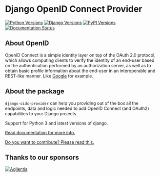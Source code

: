# Django OpenID Connect Provider

[![Python Versions](https://img.shields.io/pypi/pyversions/django-oidc-provider.svg)](https://pypi.python.org/pypi/django-oidc-provider)
[![Django Versions](https://img.shields.io/badge/Django-3.2%20%7C%204.2-green)](https://pypi.python.org/pypi/django-oidc-provider)
[![PyPI Versions](https://img.shields.io/pypi/v/django-oidc-provider.svg)](https://pypi.python.org/pypi/django-oidc-provider)
[![Documentation Status](https://readthedocs.org/projects/django-oidc-provider/badge/?version=master)](http://django-oidc-provider.readthedocs.io/)

## About OpenID

OpenID Connect is a simple identity layer on top of the OAuth 2.0 protocol, which allows computing clients to verify the identity of an end-user based on the authentication performed by an authorization server, as well as to obtain basic profile information about the end-user in an interoperable and REST-like manner. Like [Google](https://developers.google.com/identity/protocols/OpenIDConnect) for example.

## About the package

`django-oidc-provider` can help you providing out of the box all the endpoints, data and logic needed to add OpenID Connect (and OAuth2) capabilities to your Django projects.

Support for Python 3 and latest versions of django.

[Read documentation for more info.](http://django-oidc-provider.readthedocs.org/)

[Do you want to contribute? Please read this.](http://django-oidc-provider.readthedocs.io/en/master/sections/contribute.html)

## Thanks to our sponsors

[![Agilentia](https://avatars.githubusercontent.com/u/1707212?s=60&v=4)]([https://github.com/agilentia)
